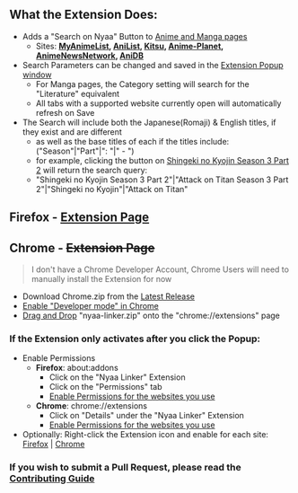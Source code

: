 ## What the Extension Does:

-   Adds a "Search on Nyaa" Button to [Anime and Manga pages](src/assets/sites.png)
    -   Sites: **[MyAnimeList](https://i.imgur.com/1hymaOS.png), [AniList](https://i.imgur.com/DtNugQF.png), [Kitsu](https://i.imgur.com/TVKqRcK.png), [Anime-Planet](https://i.imgur.com/zohAYbs.png), [AnimeNewsNetwork](https://i.imgur.com/xOYS17r.png), [AniDB](https://i.imgur.com/pRDcUVh.png)**
-   Search Parameters can be changed and saved in the [Extension Popup window](https://i.imgur.com/Ash7DPT.png)
    -   For Manga pages, the Category setting will search for the "Literature" equivalent
    -   All tabs with a supported website currently open will automatically refresh on Save
-   The Search will include both the Japanese(Romaji) & English titles, if they exist and are different
    -   as well as the base titles of each if the titles include: ("Season"|"Part"|": "|" - ")
    -   for example, clicking the button on [Shingeki no Kyojin Season 3 Part 2](https://myanimelist.net/anime/38524/Shingeki_no_Kyojin_Season_3_Part_2) will return the search query:
    -   "Shingeki no Kyojin Season 3 Part 2"|"Attack on Titan Season 3 Part 2"|"Shingeki no Kyojin"|"Attack on Titan"

## Firefox - [Extension Page](https://addons.mozilla.org/en-US/firefox/addon/nyaa-linker/)

## Chrome - ~~Extension Page~~

> I don't have a Chrome Developer Account, Chrome Users will need to manually install the Extension for now

-   Download Chrome.zip from the [Latest Release](https://github.com/Metacor/nyaa-linker/releases)
-   [Enable "Developer mode" in Chrome](https://i.imgur.com/h7kvj1h.png)
-   [Drag and Drop](https://i.imgur.com/u9LzP57.png) "nyaa-linker.zip" onto the "chrome://extensions" page

### If the Extension only activates after you click the Popup:

-   Enable Permissions
    -   **Firefox**: about:addons
        -   Click on the "Nyaa Linker" Extension
        -   Click on the "Permissions" tab
        -   [Enable Permissions for the websites you use](https://i.imgur.com/DWbinsN.png)
    -   **Chrome**: chrome://extensions
        -   Click on "Details" under the "Nyaa Linker" Extension
        -   [Enable Permissions for the websites you use](https://i.imgur.com/Qe3TD7i.png)
-   Optionally: Right-click the Extension icon and enable for each site: [Firefox](https://i.imgur.com/XHziPTB.png) | [Chrome](https://i.imgur.com/RjMCZSK.png)

### If you wish to submit a Pull Request, please read the [Contributing Guide](https://github.com/Metacor/nyaa-linker/blob/main/.github/CONTRIBUTING.md)
